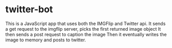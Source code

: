 # twitter-bot

This is a JavaScript app that uses both the IMGFlip and Twitter api.
It sends a get request to the imgflip server, picks the first returned image object
It then sends a post request to caption the image
Then it eventually writes the image to memory and posts to twitter.

